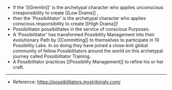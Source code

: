 - If the '[[Gremlin]]' is the archetypal character who applies unconscious irresponsibility to create [[Low Drama]] ,
- then the 'Possibilitator' is the archetypal character who applies conscious responsibility to create [[High Drama]]!
- Possibilitator possibilitates in the service of conscious Purposes.
- A 'Possibilitator' has transformed Possibility Management into their evolutionary Path by [[Committing]] to themselves to participate in 10 Possibility Labs. In so doing they have joined a close-knit global community of fellow Possibilitators around the world on this archetypal journey called Possibilitator Training.
- A Possibilitator practices [[Possibility Management]] to refine his or her craft.
- ---
- Reference: https://possibilitators.mystrikingly.com/